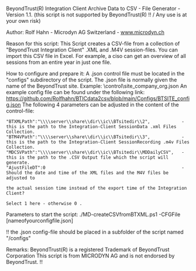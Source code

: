 BeyondTrust(R) Integration Client Archive Data to CSV - File Generator - Version 1.1.
(this script is not supported by BeyondTrust(R) !!  /  Any use is at your own risk)

Author: Rolf Hahn - Microdyn AG Switzerland - www.microdyn.ch 

Reason for this script:
 This Script creates a CSV-file from a collection of "BeyondTrust Integration Client" .XML and .M4V session-files.
 You can import this CSV file in Excel.
 For example, a ciso can get an overview of all sessions from an entire year in just one file. 

How to configure and prepare it:
 A .json control file must be located in the "configs" subdirectory of the script. 
 The .json file is normally given the name of the BeyondTrust site. Example: \control\site_company_org.json
 An example config file can be found under the following link: https://github.com/Rolfhahn/BTICdata2csv/blob/main/Configs/BTSITE_config.json
 The following 4 parameters can be adjusted in the content of the control-file:
    
    "BTXMLPath":"\\\\server\\share\\dir\\ic\\BTsitedir\\2",            - this is the path to the Integration-Client SessionData .xml Files Collection.
    "BTM4VPath":"\\\\server\\share\\dir\\ic\\BTsitedir\\3",            - this is the path to the Integration-Client SessionRecording .m4v Files Collection.
    "MDCSVPath":"\\\\server\\share\\dir\\ic\\BTsitedir\\MDDailyCSV",   - this is the path to the .CSV Output file which the script will generate. 
    "AjustFileDT":0                                                    - Should the date and time of the XML files and the M4V files be adjusted to
                                                                         the actual session time instead of the export time of the Integration Client? 
                                                                         Select 1 here - otherwise 0 .

Parameters to start the script: 
 ./MD-createCSVfromBTXML.ps1 -CFGFile [nameofyourconfigfile.json]
 
 !! the .json config-file should be placed in a subfolder of the script named "/configs"
 
Remarks:
 BeyondTrust(R) is a registered Trademark of BeyondTrust Corporation 
 This script is from MICRODYN AG and is not endorsed by BeyondTrust. !!
